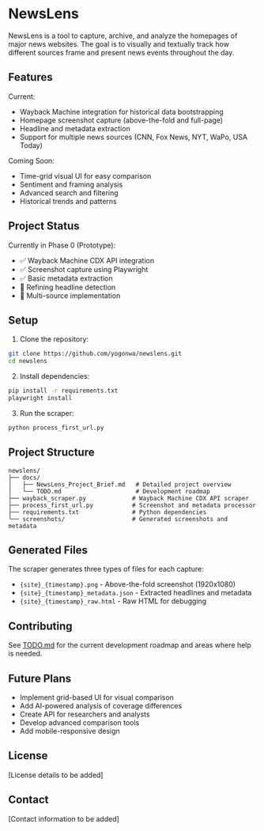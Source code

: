 # NewsLens

NewsLens is a tool to capture, archive, and analyze the homepages of major news websites. The goal is 
to visually and textually track how different sources frame and present news events throughout the day.

## Features

Current:
- Wayback Machine integration for historical data bootstrapping
- Homepage screenshot capture (above-the-fold and full-page)
- Headline and metadata extraction
- Support for multiple news sources (CNN, Fox News, NYT, WaPo, USA Today)

Coming Soon:
- Time-grid visual UI for easy comparison
- Sentiment and framing analysis
- Advanced search and filtering
- Historical trends and patterns

## Project Status

Currently in Phase 0 (Prototype):
- ✅ Wayback Machine CDX API integration
- ✅ Screenshot capture using Playwright
- ✅ Basic metadata extraction
- 🚧 Refining headline detection
- 🚧 Multi-source implementation

## Setup

1. Clone the repository:
```bash
git clone https://github.com/yogonwa/newslens.git
cd newslens
```

2. Install dependencies:
```bash
pip install -r requirements.txt
playwright install
```

3. Run the scraper:
```bash
python process_first_url.py
```

## Project Structure

```
newslens/
├── docs/
│   ├── NewsLens_Project_Brief.md   # Detailed project overview
│   └── TODO.md                     # Development roadmap
├── wayback_scraper.py             # Wayback Machine CDX API scraper
├── process_first_url.py           # Screenshot and metadata processor
├── requirements.txt               # Python dependencies
└── screenshots/                   # Generated screenshots and metadata
```

## Generated Files

The scraper generates three types of files for each capture:
- `{site}_{timestamp}.png` - Above-the-fold screenshot (1920x1080)
- `{site}_{timestamp}_metadata.json` - Extracted headlines and metadata
- `{site}_{timestamp}_raw.html` - Raw HTML for debugging

## Contributing

See [TODO.md](docs/TODO.md) for the current development roadmap and areas where help is needed.

## Future Plans

- Implement grid-based UI for visual comparison
- Add AI-powered analysis of coverage differences
- Create API for researchers and analysts
- Develop advanced comparison tools
- Add mobile-responsive design

## License

[License details to be added]

## Contact

[Contact information to be added]

